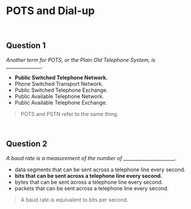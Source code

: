 # POTS and Dial-up

<br>

## Question 1

*Another term for POTS, or the Plain Old Telephone System, is _______________.*

* **Public Switched Telephone Network.**
* Phone Switched Transport Network.
* Public Switched Telephone Exchange.
* Public Available Telephone Network.
* Public Available Telephone Exchange.

> POTS and PSTN refer to the same thing.

<br>

## Question 2

*A baud rate is a measurement of the number of ______________________.*

* data segments that can be sent across a telephone line every second.
* **bits that can be sent across a telephone line every second.**
* bytes that can be sent across a telephone line every second.
* packets that can be sent across a telephone line every second.

> A baud rate is equivalent to bits per second.